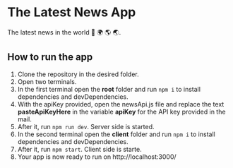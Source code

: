 # **The Latest News App**

The latest news in the world 📰 🌍 🌎 🌏.

## **How to run the app**

1. Clone the repository in the desired folder.
2. Open two terminals.
3. In the first terminal open the **root** folder and run `npm i` to install dependencies and devDependencies.
4. With the apiKey provided, open the newsApi.js file and replace the text **pasteApiKeyHere** in the variable **apiKey** for the API key provided in the mail.
5. After it, run `npm run dev`. Server side is started.
6. In the second terminal open the **client** folder and run `npm i` to install dependencies and devDependencies.
7. After it, run `npm start`. Client side is starte.
8. Your app is now ready to run on http://localhost:3000/
